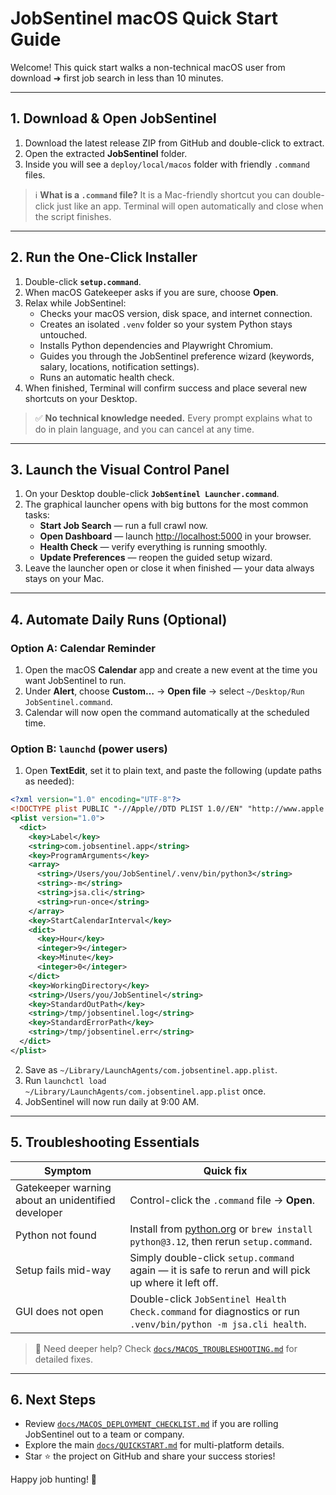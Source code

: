 # JobSentinel macOS Quick Start Guide

Welcome! This quick start walks a non-technical macOS user from download ➜ first job search in less than 10 minutes.

---

## 1. Download & Open JobSentinel

1. Download the latest release ZIP from GitHub and double-click to extract.
2. Open the extracted **JobSentinel** folder.
3. Inside you will see a `deploy/local/macos` folder with friendly `.command` files.

> ℹ️ **What is a `.command` file?** It is a Mac-friendly shortcut you can double-click just like an app. Terminal will open automatically and close when the script finishes.

---

## 2. Run the One-Click Installer

1. Double-click **`setup.command`**.
2. When macOS Gatekeeper asks if you are sure, choose **Open**.
3. Relax while JobSentinel:
   - Checks your macOS version, disk space, and internet connection.
   - Creates an isolated `.venv` folder so your system Python stays untouched.
   - Installs Python dependencies and Playwright Chromium.
   - Guides you through the JobSentinel preference wizard (keywords, salary, locations, notification settings).
   - Runs an automatic health check.
4. When finished, Terminal will confirm success and place several new shortcuts on your Desktop.

> ✅ **No technical knowledge needed.** Every prompt explains what to do in plain language, and you can cancel at any time.

---

## 3. Launch the Visual Control Panel

1. On your Desktop double-click **`JobSentinel Launcher.command`**.
2. The graphical launcher opens with big buttons for the most common tasks:
   - **Start Job Search** — run a full crawl now.
   - **Open Dashboard** — launch <http://localhost:5000> in your browser.
   - **Health Check** — verify everything is running smoothly.
   - **Update Preferences** — reopen the guided setup wizard.
3. Leave the launcher open or close it when finished — your data always stays on your Mac.

---

## 4. Automate Daily Runs (Optional)

### Option A: Calendar Reminder

1. Open the macOS **Calendar** app and create a new event at the time you want JobSentinel to run.
2. Under **Alert**, choose **Custom…** → **Open file** → select `~/Desktop/Run JobSentinel.command`.
3. Calendar will now open the command automatically at the scheduled time.

### Option B: `launchd` (power users)

1. Open **TextEdit**, set it to plain text, and paste the following (update paths as needed):

```xml
<?xml version="1.0" encoding="UTF-8"?>
<!DOCTYPE plist PUBLIC "-//Apple//DTD PLIST 1.0//EN" "http://www.apple.com/DTDs/PropertyList-1.0.dtd">
<plist version="1.0">
  <dict>
    <key>Label</key>
    <string>com.jobsentinel.app</string>
    <key>ProgramArguments</key>
    <array>
      <string>/Users/you/JobSentinel/.venv/bin/python3</string>
      <string>-m</string>
      <string>jsa.cli</string>
      <string>run-once</string>
    </array>
    <key>StartCalendarInterval</key>
    <dict>
      <key>Hour</key>
      <integer>9</integer>
      <key>Minute</key>
      <integer>0</integer>
    </dict>
    <key>WorkingDirectory</key>
    <string>/Users/you/JobSentinel</string>
    <key>StandardOutPath</key>
    <string>/tmp/jobsentinel.log</string>
    <key>StandardErrorPath</key>
    <string>/tmp/jobsentinel.err</string>
  </dict>
</plist>
```

2. Save as `~/Library/LaunchAgents/com.jobsentinel.app.plist`.
3. Run `launchctl load ~/Library/LaunchAgents/com.jobsentinel.app.plist` once.
4. JobSentinel will now run daily at 9:00 AM.

---

## 5. Troubleshooting Essentials

| Symptom | Quick fix |
|---------|-----------|
| Gatekeeper warning about an unidentified developer | Control-click the `.command` file → **Open**. |
| Python not found | Install from [python.org](https://www.python.org/downloads/) or `brew install python@3.12`, then rerun `setup.command`. |
| Setup fails mid-way | Simply double-click `setup.command` again — it is safe to rerun and will pick up where it left off. |
| GUI does not open | Double-click `JobSentinel Health Check.command` for diagnostics or run `.venv/bin/python -m jsa.cli health`. |

> 📄 Need deeper help? Check [`docs/MACOS_TROUBLESHOOTING.md`](./MACOS_TROUBLESHOOTING.md) for detailed fixes.

---

## 6. Next Steps

- Review [`docs/MACOS_DEPLOYMENT_CHECKLIST.md`](./MACOS_DEPLOYMENT_CHECKLIST.md) if you are rolling JobSentinel out to a team or company.
- Explore the main [`docs/QUICKSTART.md`](./QUICKSTART.md) for multi-platform details.
- Star ⭐ the project on GitHub and share your success stories!

Happy job hunting! 🎉
